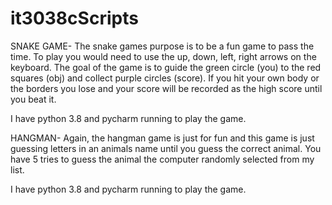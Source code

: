 # it3038cScripts

SNAKE GAME-
The snake games purpose is to be a fun game to pass the time. To play you would need to use the up, down, left, right arrows
on the keyboard. The goal of the game is to guide the green circle (you) to the red squares (obj) and collect purple circles (score).
If you hit your own body or the borders you lose and your score will be recorded as the high score until you beat it. 

I have python 3.8 and pycharm running to play the game. 

HANGMAN-
Again, the hangman game is just for fun and this game is just guessing letters in an animals name until you guess the correct animal. You have 5 tries to guess the animal the computer randomly selected from my list.

I have python 3.8 and pycharm running to play the game. 
